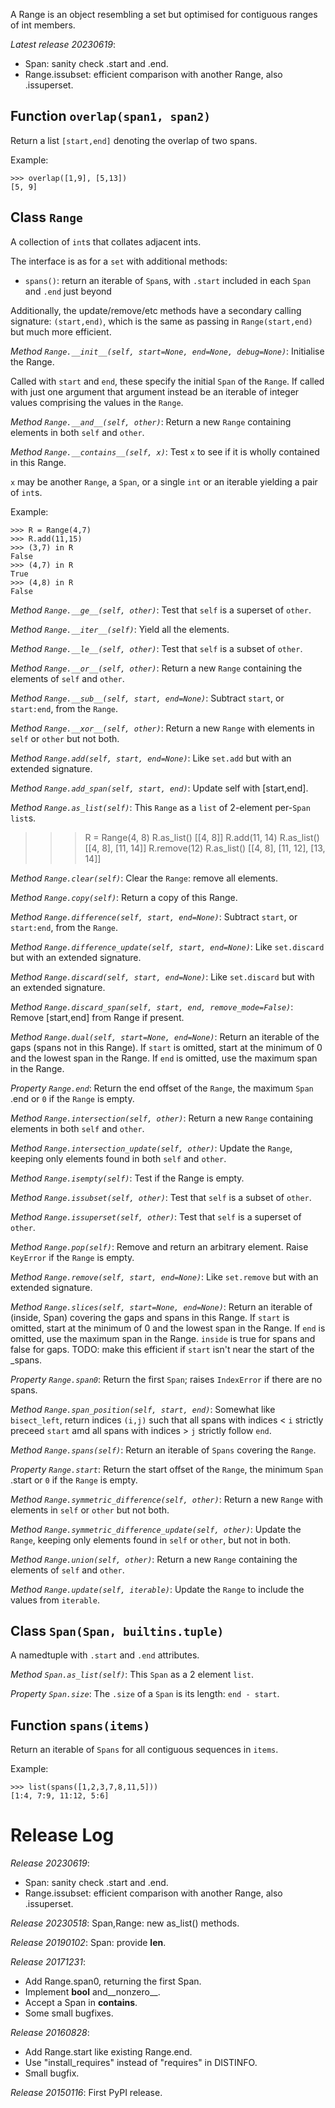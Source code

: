 A Range is an object resembling a set but optimised for contiguous
ranges of int members.

*Latest release 20230619*:
* Span: sanity check .start and .end.
* Range.issubset: efficient comparison with another Range, also .issuperset.

## Function `overlap(span1, span2)`

Return a list `[start,end]` denoting the overlap of two spans.

Example:

    >>> overlap([1,9], [5,13])
    [5, 9]

## Class `Range`

A collection of `int`s that collates adjacent ints.

The interface is as for a `set` with additional methods:
* `spans()`: return an iterable of `Span`s, with `.start`
  included in each `Span` and `.end` just beyond

Additionally, the update/remove/etc methods have a secondary
calling signature: `(start,end)`, which is the same as passing
in `Range(start,end)` but much more efficient.

*Method `Range.__init__(self, start=None, end=None, debug=None)`*:
Initialise the Range.

Called with `start` and `end`, these specify the initial
`Span` of the `Range`.
If called with just one argument that argument instead be an iterable
of integer values comprising the values in the `Range`.

*Method `Range.__and__(self, other)`*:
Return a new `Range` containing elements in both `self` and `other`.

*Method `Range.__contains__(self, x)`*:
Test `x` to see if it is wholly contained in this Range.

`x` may be another `Range`, a `Span`, or a single `int` or an iterable
yielding a pair of `int`s.

Example:

    >>> R = Range(4,7)
    >>> R.add(11,15)
    >>> (3,7) in R
    False
    >>> (4,7) in R
    True
    >>> (4,8) in R
    False

*Method `Range.__ge__(self, other)`*:
Test that `self` is a superset of `other`.

*Method `Range.__iter__(self)`*:
Yield all the elements.

*Method `Range.__le__(self, other)`*:
Test that `self` is a subset of `other`.

*Method `Range.__or__(self, other)`*:
Return a new `Range` containing the elements of `self` and `other`.

*Method `Range.__sub__(self, start, end=None)`*:
Subtract `start`, or `start:end`, from the `Range`.

*Method `Range.__xor__(self, other)`*:
Return a new `Range` with elements in `self` or `other` but not both.

*Method `Range.add(self, start, end=None)`*:
Like `set.add` but with an extended signature.

*Method `Range.add_span(self, start, end)`*:
Update self with [start,end].

*Method `Range.as_list(self)`*:
This `Range` as a `list` of 2-element per-`Span` `list`s.

>>> R = Range(4, 8)
>>> R.as_list()
[[4, 8]]
>>> R.add(11, 14)
>>> R.as_list()
[[4, 8], [11, 14]]
>>> R.remove(12)
>>> R.as_list()
[[4, 8], [11, 12], [13, 14]]

*Method `Range.clear(self)`*:
Clear the `Range`: remove all elements.

*Method `Range.copy(self)`*:
Return a copy of this Range.

*Method `Range.difference(self, start, end=None)`*:
Subtract `start`, or `start:end`, from the `Range`.

*Method `Range.difference_update(self, start, end=None)`*:
Like `set.discard` but with an extended signature.

*Method `Range.discard(self, start, end=None)`*:
Like `set.discard` but with an extended signature.

*Method `Range.discard_span(self, start, end, remove_mode=False)`*:
Remove [start,end] from Range if present.

*Method `Range.dual(self, start=None, end=None)`*:
Return an iterable of the gaps (spans not in this Range).
If `start` is omitted, start at the minimum of 0 and the
lowest span in the Range.
If `end` is omitted, use the maximum span in the Range.

*Property `Range.end`*:
Return the end offset of the `Range`,
the maximum `Span` .end or `0` if the `Range` is empty.

*Method `Range.intersection(self, other)`*:
Return a new `Range` containing elements in both `self` and `other`.

*Method `Range.intersection_update(self, other)`*:
Update the `Range`, keeping only elements
found in both `self` and `other`.

*Method `Range.isempty(self)`*:
Test if the Range is empty.

*Method `Range.issubset(self, other)`*:
Test that `self` is a subset of `other`.

*Method `Range.issuperset(self, other)`*:
Test that `self` is a superset of `other`.

*Method `Range.pop(self)`*:
Remove and return an arbitrary element.
Raise `KeyError` if the `Range` is empty.

*Method `Range.remove(self, start, end=None)`*:
Like `set.remove` but with an extended signature.

*Method `Range.slices(self, start=None, end=None)`*:
Return an iterable of (inside, Span) covering the gaps and spans in this Range.
If `start` is omitted, start at the minimum of 0 and the
lowest span in the Range.
If `end` is omitted, use the maximum span in the Range.
`inside` is true for spans and false for gaps.
TODO: make this efficient if `start` isn't near the start of the _spans.

*Property `Range.span0`*:
Return the first `Span`; raises `IndexError` if there are no spans.

*Method `Range.span_position(self, start, end)`*:
Somewhat like `bisect_left`, return indices `(i,j)`
such that all spans with indices < `i`
strictly preceed `start` amd all spans with indices > `j`
strictly follow `end`.

*Method `Range.spans(self)`*:
Return an iterable of `Spans` covering the `Range`.

*Property `Range.start`*:
Return the start offset of the `Range`,
the minimum `Span` .start or `0` if the `Range` is empty.

*Method `Range.symmetric_difference(self, other)`*:
Return a new `Range` with elements in `self` or `other` but not both.

*Method `Range.symmetric_difference_update(self, other)`*:
Update the `Range`, keeping only elements found in `self` or `other`,
but not in both.

*Method `Range.union(self, other)`*:
Return a new `Range` containing the elements of `self` and `other`.

*Method `Range.update(self, iterable)`*:
Update the `Range` to include the values from `iterable`.

## Class `Span(Span, builtins.tuple)`

A namedtuple with `.start` and `.end` attributes.

*Method `Span.as_list(self)`*:
This `Span` as a 2 element `list`.

*Property `Span.size`*:
The `.size` of a `Span` is its length: `end - start`.

## Function `spans(items)`

Return an iterable of `Spans` for all contiguous sequences in
`items`.

Example:

    >>> list(spans([1,2,3,7,8,11,5]))
    [1:4, 7:9, 11:12, 5:6]

# Release Log



*Release 20230619*:
* Span: sanity check .start and .end.
* Range.issubset: efficient comparison with another Range, also .issuperset.

*Release 20230518*:
Span,Range: new as_list() methods.

*Release 20190102*:
Span: provide __len__.

*Release 20171231*:
* Add Range.span0, returning the first Span.
* Implement __bool__ and__nonzero__.
* Accept a Span in __contains__.
* Some small bugfixes.

*Release 20160828*:
* Add Range.start like existing Range.end.
* Use "install_requires" instead of "requires" in DISTINFO.
* Small bugfix.

*Release 20150116*:
First PyPI release.
